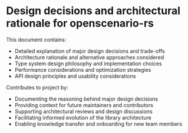 # Design decisions and architectural rationale for openscenario-rs

This document contains:
- Detailed explanation of major design decisions and trade-offs
- Architecture rationale and alternative approaches considered
- Type system design philosophy and implementation choices
- Performance considerations and optimization strategies
- API design principles and usability considerations

Contributes to project by:
- Documenting the reasoning behind major design decisions
- Providing context for future maintainers and contributors
- Supporting architectural reviews and design discussions
- Facilitating informed evolution of the library architecture
- Enabling knowledge transfer and onboarding for new team members